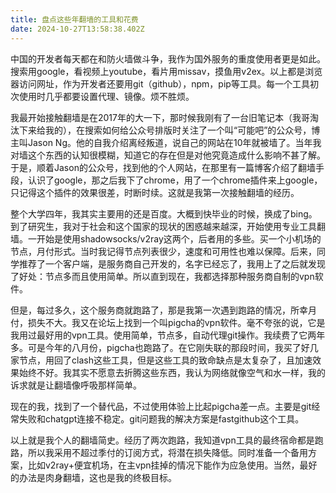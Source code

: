 ```yaml
---
title: 盘点这些年翻墙的工具和花费
date: 2024-10-27T13:58:38.402Z
---
```


中国的开发者每天都在和防火墙做斗争，我作为国外服务的重度使用者更是如此。搜索用google，看视频上youtube，看片用missav，摸鱼用v2ex。以上都是浏览器访问网址，作为开发者还要用git（github），npm，pip等工具。每一个工具初次使用时几乎都要设置代理、镜像。烦不胜烦。

我最开始接触翻墙是在2017年的大一下，那时候我刚有了一台旧笔记本（我哥淘汰下来给我的），在搜索如何给公众号排版时关注了一个叫“可能吧”的公众号，博主叫Jason Ng。他的自我介绍离经叛道，说自己的网站在10年就被墙了。当年我对墙这个东西的认知很模糊，知道它的存在但是对他究竟造成什么影响不甚了解。于是，顺着Jason的公众号，找到他的个人网站，在那里有一篇博客介绍了翻墙手段，认识了google，那之后我下了chrome，用了一个chrome插件来上google，只记得这个插件的效果很差，时断时续。这就是我第一次接触翻墙的经历。

整个大学四年，我其实主要用的还是百度。大概到快毕业的时候，换成了bing。到了研究生，我对于社会和这个国家的现状的困惑越来越深，开始使用专业工具翻墙。一开始是使用shadowsocks/v2ray这两个，后者用的多些。买一个小机场的节点，月付形式。当时我记得节点列表很少，速度和可用性也难以保障。后来，同学推荐了一个客户端，是服务商自己开发的，名字已经忘了，我用上了之后就发现了好处：节点多而且使用简单。所以直到现在，我都选择那种服务商自制的vpn软件。

但是，每过多久，这个服务商就跑路了，那是我第一次遇到跑路的情况，所幸月付，损失不大。我又在论坛上找到一个叫pigcha的vpn软件。毫不夸张的说，它是我用过最好用的vpn工具。使用简单，节点多，自动代理git操作。我续费了它两年多。可是今年的八月份，pigcha也跑路了。在它刚失联的那段时间，我买了好几家节点，用回了clash这些工具，但是这些工具的致命缺点是太复杂了，且加速效果始终不好。我其实不愿意去折腾这些东西，我认为网络就像空气和水一样，我的诉求就是让翻墙像呼吸那样简单。

现在的我，找到了一个替代品，不过使用体验上比起pigcha差一点。主要是git经常失败和chatgpt连接不稳定。git问题我的解决方案是fastgithub这个工具。

以上就是我个人的翻墙简史。经历了两次跑路，我知道vpn工具的最终宿命都是跑路，所以我采用不超过季付的订阅方式，将潜在损失降低。同时准备一个备用方案，比如v2ray+便宜机场，在主vpn挂掉的情况下能作为应急使用。当然，最好的办法是肉身翻墙，这也是我的终极目标。










